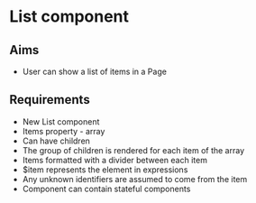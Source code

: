 List component
==============

Aims
----

- User can show a list of items in a Page

Requirements
------------

- New List component
- Items property - array
- Can have children
- The group of children is rendered for each item of the array
- Items formatted with a divider between each item
- $item represents the element in expressions
- Any unknown identifiers are assumed to come from the item
- Component can contain stateful components